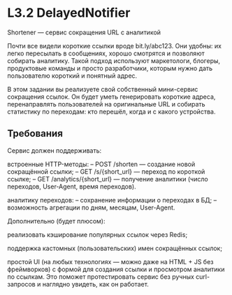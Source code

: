 # L3.2 DelayedNotifier

Shortener — сервис сокращения URL с аналитикой

Почти все видели короткие ссылки вроде bit.ly/abc123. Они удобны: их легко пересылать в сообщениях, хорошо смотрятся и позволяют собирать аналитику. Такой подход используют маркетологи, блогеры, продуктовые команды и просто разработчики, которым нужно дать пользователю короткий и понятный адрес.

В этом задании вы реализуете свой собственный мини-сервис сокращения ссылок. Он будет уметь генерировать короткие адреса, перенаправлять пользователей на оригинальные URL и собирать статистику по переходам: кто перешёл, когда и с какого устройства.

## Требования

Сервис должен поддерживать:

встроенные HTTP-методы:
– POST /shorten — создание новой сокращённой ссылки;
– GET /s/{short_url} — переход по короткой ссылке;
– GET /analytics/{short_url} — получение аналитики (число переходов, User-Agent, время переходов).

аналитику переходов:
– сохранение информации о переходах в БД;
– возможность агрегации по дням, месяцам, User-Agent.

Дополнительно (будет плюсом):

реализовать кэширование популярных ссылок через Redis;

поддержка кастомных (пользовательских) имен сокращённых ссылок;

простой UI (на любых технологиях — можно даже на HTML + JS без фреймворков) с формой для создания ссылки и просмотром аналитики по ссылкам. Это поможет протестировать сервис без ручных curl-запросов и наглядно увидеть, как он работает.